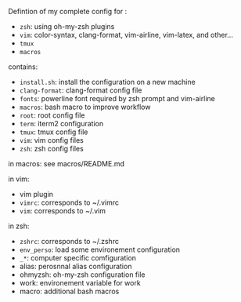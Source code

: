 Defintion of my complete config for :
- `zsh`: using oh-my-zsh plugins
- `vim`: color-syntax, clang-format, vim-airline, vim-latex, and other...
- `tmux`
- `macros`


contains:
- `install.sh`: install the configuration on a new machine
- `clang-format`: clang-format config file
- `fonts`: powerline font required by zsh prompt and vim-airline
- `macros`: bash macro to improve workflow
- `root`: root config file
- `term`: iterm2 configuration
- `tmux`: tmux config file
- `vim`: vim config files
- `zsh`: zsh config files

in macros:
see macros/README.md

in vim:
- vim plugin
- `vimrc`: corresponds to ~/.vimrc
- `vim`: corresponds to ~/.vim

in zsh:
- `zshrc`: corresponds to ~/.zshrc
- `env_perso`: load some environement configuration
- `_*`: computer specific comfiguration
- alias: perosnnal alias configuration
- ohmyzsh: oh-my-zsh configuration file
- work: environement variable for work
- macro: additional bash macros
